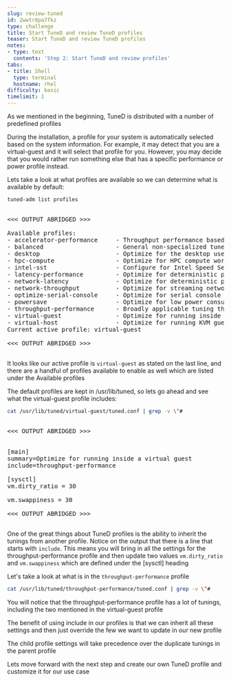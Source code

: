 ```yaml
---
slug: review-tuned
id: 2wwtr8pa7fkz
type: challenge
title: Start TuneD and review TuneD profiles
teaser: Start TuneD and review TuneD profiles
notes:
- type: text
  contents: 'Step 2: Start TuneD and review profiles'
tabs:
- title: Shell
  type: terminal
  hostname: rhel
difficulty: basic
timelimit: 1
---
```


As we mentioned in the beginning, TuneD is distributed with a number of predefined profiles

During the installation, a profile for your system is automatically selected based on the system information.  For example, it may detect
that you are a virtual-guest and it will select that profile for you.  However, you may decide that you would rather run something else that has
a specific performance or power profile instead.

Lets take a look at what profiles are available so we can determine what is available by default:

```bash
tuned-adm list profiles
```

<pre>

<<< OUTPUT ABRIDGED >>>

Available profiles:
- accelerator-performance     - Throughput performance based tuning with disabled higher latency STOP states
- balanced                    - General non-specialized tuned profile
- desktop                     - Optimize for the desktop use-case
- hpc-compute                 - Optimize for HPC compute workloads
- intel-sst                   - Configure for Intel Speed Select Base Frequency
- latency-performance         - Optimize for deterministic performance at the cost of increased power consumption
- network-latency             - Optimize for deterministic performance at the cost of increased power consumption, focused on low latency network performance
- network-throughput          - Optimize for streaming network throughput, generally only necessary on older CPUs or 40G+ networks
- optimize-serial-console     - Optimize for serial console use.
- powersave                   - Optimize for low power consumption
- throughput-performance      - Broadly applicable tuning that provides excellent performance across a variety of common server workloads
- virtual-guest               - Optimize for running inside a virtual guest
- virtual-host                - Optimize for running KVM guests
Current active profile: virtual-guest

<<< OUTPUT ABRIDGED >>>

</pre>

It looks like our active profile is `virtual-guest` as stated on the last line, and there are a handful of profiles available to enable as well which are listed under the Available profiles

The default profiles are kept in /usr/lib/tuned, so lets go ahead and see what the virtual-guest profile includes:


```bash
cat /usr/lib/tuned/virtual-guest/tuned.conf | grep -v \^#
```

<pre>

<<< OUTPUT ABRIDGED >>>


[main]
summary=Optimize for running inside a virtual guest
include=throughput-performance

[sysctl]
vm.dirty_ratio = 30

vm.swappiness = 30

<<< OUTPUT ABRIDGED >>>

</pre>

One of the great things about TuneD profiles is the ability to inherit the tunings from another profile. Notice on the output that there is a line that starts with `include`.  This means you will bring in all the settings for the throughput-performance profile and then update two values `vm.dirty_ratio` and `vm.swappiness` which are defined under the [sysctl] heading


Let's take a look at what is in the `throughput-performance` profile


```bash
cat /usr/lib/tuned/throughput-performance/tuned.conf | grep -v \^#
```

You will notice that the throughput-performance profile has a lot of tunings, including the two mentioned in the virtual-guest profile

The benefit of using include in our profiles is that we can inherit all these settings and then just override the few we want to update in our new profile

The child profile settings will take precedence over the duplicate tunings in the parent profile

Lets move forward with the next step and create our own TuneD profile and customize it for our use case
